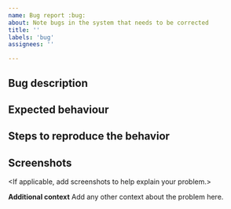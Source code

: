 ```yaml
---
name: Bug report :bug:
about: Note bugs in the system that needs to be corrected
title: ''
labels: 'bug'
assignees: ''

---
```


## Bug description

<A clear and concise description of what the bug is.>

## Expected behaviour

<A clear and concise description of what you expected to happen.>

## Steps to reproduce the behavior

<Steps to reproduce the bug.>

## Screenshots

<If applicable, add screenshots to help explain your problem.>

**Additional context**
Add any other context about the problem here.
